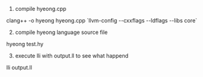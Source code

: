 1. compile hyeong.cpp

clang++ -o hyeong hyeong.cpp \`llvm-config --cxxflags --ldflags --libs core\`

2. compile hyeong language source file

hyeong test.hy

3. execute lli with output.ll to see what happend

lli output.ll
